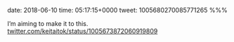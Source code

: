 date: 2018-06-10
time: 05:17:15+0000
tweet: 1005680270085771265
%%%

I’m aiming to make it to this. [twitter.com/keitaitok/status/1005673872060919809](https://twitter.com/keitaitok/status/1005673872060919809)
